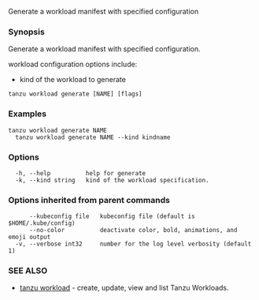 Generate a workload manifest with specified configuration

### Synopsis

Generate a workload manifest with specified configuration.

workload configuration options include:
- kind of the workload to generate

```
tanzu workload generate [NAME] [flags]
```

### Examples

```
tanzu workload generate NAME
  tanzu workload generate NAME --kind kindname
```

### Options

```
  -h, --help          help for generate
  -k, --kind string   kind of the workload specification.
```

### Options inherited from parent commands

```
      --kubeconfig file   kubeconfig file (default is $HOME/.kube/config)
      --no-color          deactivate color, bold, animations, and emoji output
  -v, --verbose int32     number for the log level verbosity (default 1)
```

### SEE ALSO

* [tanzu workload](tanzu_workload.md)	 - create, update, view and list Tanzu Workloads.

